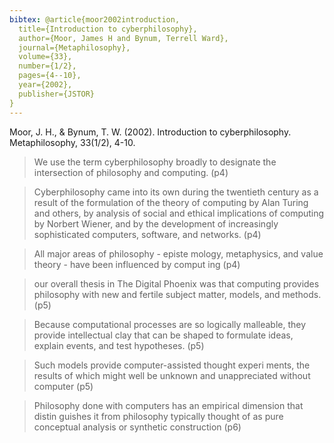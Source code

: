 ```yaml
---
bibtex: @article{moor2002introduction,
  title={Introduction to cyberphilosophy},
  author={Moor, James H and Bynum, Terrell Ward},
  journal={Metaphilosophy},
  volume={33},
  number={1/2},
  pages={4--10},
  year={2002},
  publisher={JSTOR}
}
---
```


Moor, J. H., & Bynum, T. W. (2002). Introduction to cyberphilosophy. Metaphilosophy, 33(1/2), 4-10.

> We use the term cyberphilosophy broadly to designate the intersection of philosophy and computing. (p4)

> Cyberphilosophy came into its own during the twentieth century as a result of the formulation of the theory of computing by Alan Turing and others, by analysis of social and ethical implications of computing by Norbert Wiener, and by the development of increasingly sophisticated computers, software, and networks. (p4)

> All major areas of philosophy - episte mology, metaphysics, and value theory - have been influenced by comput ing (p4)

> our overall thesis in The Digital Phoenix was that computing provides philosophy with new and fertile subject matter, models, and methods. (p5)

> Because computational processes are so logically malleable, they provide intellectual clay that can be shaped to formulate ideas, explain events, and test hypotheses. (p5)

> Such models provide computer-assisted thought experi ments, the results of which might well be unknown and unappreciated without computer (p5)

> Philosophy done with computers has an empirical dimension that distin guishes it from philosophy typically thought of as pure conceptual analysis or synthetic construction (p6)